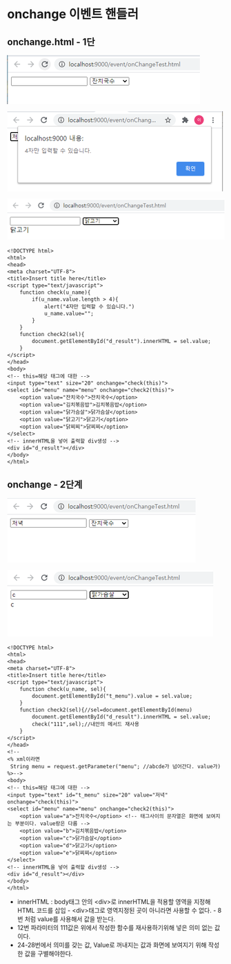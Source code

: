 # onchange 이벤트 핸들러

## onchange.html - 1단

![&#xAE30;&#xBCF8; &#xBE0C;&#xB77C;&#xC6B0;&#xC800;](../../.gitbook/assets/1%20%2834%29.png)

![check &#xD568;&#xC218; &#xC774;&#xBCA4;&#xD2B8; - &#xB2E4;&#xC12F;&#xAE00;&#xC790; &#xC785;&#xB825;&#xC2DC;](../../.gitbook/assets/2%20%2829%29.png)

![check2 &#xD568;&#xC218; &#xC774;&#xBCA4;&#xD2B8;](../../.gitbook/assets/3%20%2821%29.png)

```markup
<!DOCTYPE html>
<html>
<head>
<meta charset="UTF-8">
<title>Insert title here</title>
<script type="text/javascript">
	function check(u_name){
		if(u_name.value.length > 4){
			alert("4자만 입력할 수 있습니다.")
			u_name.value="";
		}
	}
	function check2(sel){
		document.getElementById("d_result").innerHTML = sel.value;	
	}
</script>
</head>
<body>
<!-- this=해당 태그에 대한 -->
<input type="text" size="20" onchange="check(this)">
<select id="menu" name="menu" onchange="check2(this)">
	<option value="잔치국수">잔치국수</option>
	<option value="김치볶음밥">김치볶음밥</option>
	<option value="닭가슴살">닭가슴살</option>
	<option value="닭고기">닭고기</option>
	<option value="닭찌찌">닭찌찌</option>
</select>
<!-- innerHTML을 넣어 출력할 div생성 -->
<div id="d_result"></div>
</body>
</html>
```

## onchange - 2단계

![&#xAE30;&#xBCF8; &#xBE0C;&#xB77C;&#xC6B0;&#xC800;](../../.gitbook/assets/1%20%2839%29.png)

![check2 -&amp;gt; check&#xD568;&#xC218; &#xC774;&#xBCA4;&#xD2B8;](../../.gitbook/assets/2%20%2827%29.png)

```markup
<!DOCTYPE html>
<html>
<head>
<meta charset="UTF-8">
<title>Insert title here</title>
<script type="text/javascript">
	function check(u_name, sel){
		document.getElementById("t_menu").value = sel.value;	
	}
	function check2(sel){//sel=document.getElementById(menu)
		document.getElementById("d_result").innerHTML = sel.value;	
		check("111",sel);//내안의 메서드 재사용
	}
</script>
</head>
<!-- 
<% xml이라면
 String menu = request.getParameter("menu"; //abcde가 넘어간다. value가)
%>-->
<body>
<!-- this=해당 태그에 대한 -->
<input type="text" id="t_menu" size="20" value="저녁" onchange="check(this)">
<select id="menu" name="menu" onchange="check2(this)">
	<option value="a">잔치국수</option> <!-- 태그사이의 문자열은 화면에 보여지는 부분이다. value랑은 다름 -->
	<option value="b">김치볶음밥</option>
	<option value="c">닭가슴살</option>
	<option value="d">닭고기</option>
	<option value="e">닭찌찌</option>
</select>
<!-- innerHTML을 넣어 출력할 div생성 -->
<div id="d_result"></div>
</body>
</html>
```

* innerHTML : body태그 안의 &lt;div&gt;로 innerHTML을 적용할 영역을 지정해  HTML 코드를 삽입 - &lt;div&gt;태그로 영역지정된 곳이 아니라면 사용할 수 없다. - 8번 처럼 value를 사용해서 값을 받는다.
* 12번 파라미터의 111값은 위에서 작성한 함수를 재사용하기위해 넣은 의미 없는 값이다.
* 24-28번에서 의미를 갖는 값, Value로 꺼내지는 값과 화면에 보여지기 위해 작성한 값을 구별해야한다.

## 

